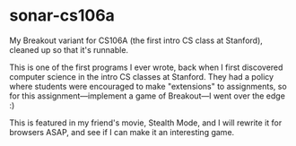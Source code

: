 sonar-cs106a
============

My Breakout variant for CS106A (the first intro CS class at Stanford), cleaned
up so that it's runnable.

This is one of the first programs I ever wrote, back when I first discovered
computer science in the intro CS classes at Stanford. They had a policy where
students were encouraged to make "extensions" to assignments, so for this
assignment—implement a game of Breakout—I went over the edge :)

This is featured in my friend's movie, Stealth Mode, and I will rewrite it for
browsers ASAP, and see if I can make it an interesting game.
